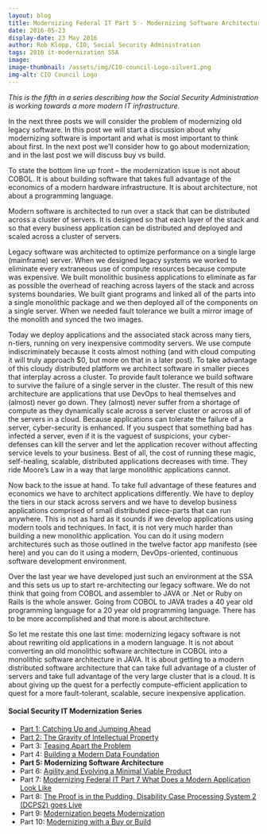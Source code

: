 ```yaml
---
layout: blog
title: Modernizing Federal IT Part 5 - Modernizing Software Architecture
date: 2016-05-23
display-date: 23 May 2016
author: Rob Klopp, CIO, Social Security Administration
tags: 2016 it-modernization SSA
image:
image-thumbnail: /assets/img/CIO-council-Logo-silver1.png
img-alt: CIO Council Logo
---
```

_This is the fifth in a series describing how the Social Security Administration is working towards a more modern IT infrastructure._

In the next three posts we will consider the problem of modernizing old legacy software. In this post we will start a discussion about why modernizing software is important and what is most important to think about first. In the next post we’ll consider how to go about modernization; and in the last post we will discuss buy vs build.

To state the bottom line up front – the modernization issue is not about COBOL. It is about building software that takes full advantage of the economics of a modern hardware infrastructure. It is about architecture, not about a programming language.

Modern software is architected to run over a stack that can be distributed across a cluster of servers. It is designed so that each layer of the stack and so that every business application can be distributed and deployed and scaled across a cluster of servers.

Legacy software was architected to optimize performance on a single large (mainframe) server. When we designed legacy systems we worked to eliminate every extraneous use of compute resources because compute was expensive. We built monolithic business applications to eliminate as far as possible the overhead of reaching across layers of the stack and across systems boundaries. We built giant programs and linked all of the parts into a single monolithic package and we then deployed all of the components on a single server. When we needed fault tolerance we built a mirror image of the monolith and synced the two images.

Today we deploy applications and the associated stack across many tiers, n-tiers, running on very inexpensive commodity servers. We use compute indiscriminately because it costs almost nothing (and with cloud computing it will truly approach $0, but more on that in a later post). To take advantage of this cloudy distributed platform we architect software in smaller pieces that interplay across a cluster. To provide fault tolerance we build software to survive the failure of a single server in the cluster. The result of this new architecture are applications that use DevOps to heal themselves and (almost) never go down. They (almost) never suffer from a shortage of compute as they dynamically scale across a server cluster or across all of the servers in a cloud. Because applications can tolerate the failure of a server, cyber-security is enhanced. If you suspect that something bad has infected a server, even if it is the vaguest of suspicions, your cyber-defenses can kill the server and let the application recover without affecting service levels to your business. Best of all, the cost of running these magic, self-healing, scalable, distributed applications decreases with time. They ride Moore’s Law in a way that large monolithic applications cannot.

Now back to the issue at hand. To take full advantage of these features and economics we have to architect applications differently. We have to deploy the tiers in our stack across servers and we have to develop business applications comprised of small distributed piece-parts that can run anywhere. This is not as hard as it sounds if we develop applications using modern tools and techniques. In fact, it is not very much harder than building a new monolithic application. You can do it using modern architectures such as those outlined in the twelve factor app manifesto (see here) and you can do it using a modern, DevOps-oriented, continuous software development environment.

Over the last year we have developed just such an environment at the SSA and this sets us up to start re-architecting our legacy software. We do not think that going from COBOL and assembler to JAVA or .Net or Ruby on Rails is the whole answer. Going from COBOL to JAVA trades a 40 year old programming language for a 20 year old programming language. There has to be more accomplished and that more is about architecture.

So let me restate this one last time: modernizing legacy software is not about rewriting old applications in a modern language. It is not about converting an old monolithic software architecture in COBOL into a monolithic software architecture in JAVA. It is about getting to a modern distributed software architecture that can take full advantage of a cluster of servers and take full advantage of the very large cluster that is a cloud. It is about giving up the quest for a perfectly compute-efficient application to quest for a more fault-tolerant, scalable, secure inexpensive application.

#### Social Security IT Modernization Series
* [Part 1: Catching Up and Jumping Ahead]({{site.baseurl}}/2015/12/10/ssa-modernization-1)
* [Part 2: The Gravity of Intellectual Property]({{site.baseurl}}/2016/01/19/ssa-modernization-2)
* Part 3: [Teasing Apart the Problem]({{site.baseurl}}/2016/03/07/ssa-modernization-3)
* Part 4: [Building a Modern Data Foundation]({{site.baseurl}}/2016/03/21/ssa-modernization-4)
* **Part 5: Modernizing Software Architecture**
* Part 6: [Agility and Evolving a Minimal Viable Product]({{site.baseurl}}/2016/11/07/ssa-modernization-6)
* Part 7: [Modernizing Federal IT Part 7 What Does a Modern Application Look Like]({{site.baseurl}}/2016/11/22/ssa-modernization-7)
* Part 8: [The Proof is in the Pudding, Disability Case Processing System 2 (DCPS2) goes Live]({{site.baseurl}}/2017/01/09/ssa-modernization-8)
* Part 9: [Modernization begets Modernization]({{site.baseurl}}/2017/03/27/ssa-modernization-9)
* Part 10: [Modernizing with a Buy or Build]({{site.baseurl}}/2017/04/14/ssa-modernization-10)
